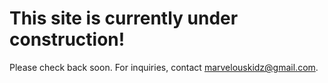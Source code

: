 # This site is currently under construction! 
Please check back soon. For inquiries, contact [marvelouskidz@gmail.com](mailto:marvelouskidz@gmail.com).
